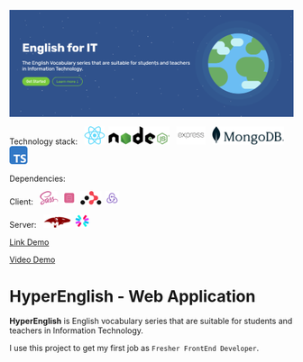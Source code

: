 ![](./docs/images/banner.png)

Technology stack: &nbsp;
<a href='https://reactjs.org/'><img height='32px' src='./docs/images/tech-react.svg' /></a>&nbsp;
<a href='https://nodejs.org/en/'><img height='32px' src='./docs/images/tech-node.svg' /></a>
&nbsp;
<a href='https://expressjs.com/'><img height='32px' src='./docs/images/tech-express.png' /></a>
&nbsp;
<a href='https://www.mongodb.com/'><img height='32px' src='./docs/images/tech-mongodb.svg' /></a>
&nbsp;
<a href='https://www.typescriptlang.org/'><img height='32px' src='./docs/images/tech-typescript.svg' /></a>
&nbsp;

Dependencies:

Client: &nbsp;
<a href='https://sass-lang.com/'><img height='24px' src='./docs/images/tech-sass.svg' /></a>&nbsp;
<a href='https://react-hook-form.com/'><img height='24px' src='./docs/images/tech-react-hook-form.png' /></a>&nbsp;
<a href='https://reactrouter.com/en/main'><img height='24px' src='./docs/images/tech-react-router.svg' /></a>&nbsp;
<a href='https://redux-toolkit.js.org/'><img height='24px' src='./docs/images/tech-redux.svg' /></a>&nbsp;

Server: &nbsp;
<a href='https://mongoosejs.com/'><img height='24px' src='./docs/images/tech-mongoose.png' /></a>&nbsp;
<a href='https://jwt.io/'><img height='24px' src='./docs/images/tech-jwt.svg' /></a>&nbsp;

[Link Demo](https://fe-hyper-english.onrender.com/)

[Video Demo](https://youtu.be/_fTobI0fvnQ?list=UULFBAf2l7BzKyUej40_S2wB-w)

# HyperEnglish - Web Application

**HyperEnglish** is English vocabulary series that are suitable for students and teachers in Information Technology.

I use this project to get my first job as `Fresher FrontEnd Developer`.

